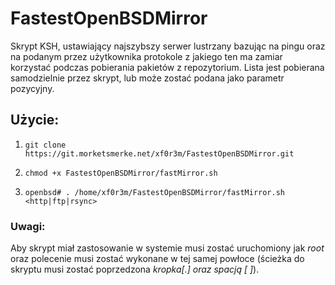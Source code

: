 # FastestOpenBSDMirror

Skrypt KSH, ustawiający najszybszy serwer lustrzany bazując na pingu oraz
na podanym przez użytkownika protokole z jakiego ten ma zamiar korzystać
podczas pobierania pakietów z repozytorium. Lista jest pobierana 
samodzielnie przez skrypt, lub może zostać podana jako parametr pozycyjny. 

## Użycie:
1) `git clone https://git.morketsmerke.net/xf0r3m/FastestOpenBSDMirror.git`

2) `chmod +x FastestOpenBSDMirror/fastMirror.sh`

3)	`openbsd# . /home/xf0r3m/FastestOpenBSDMirror/fastMirror.sh <http|ftp|rsync>`

### Uwagi:
Aby skrypt miał zastosowanie w systemie musi zostać uruchomiony jak _root_
oraz polecenie musi zostać wykonane w tej samej powłoce (ścieżka do skryptu
musi zostać poprzedzona _kropka[.] oraz spacją [ ]_).
